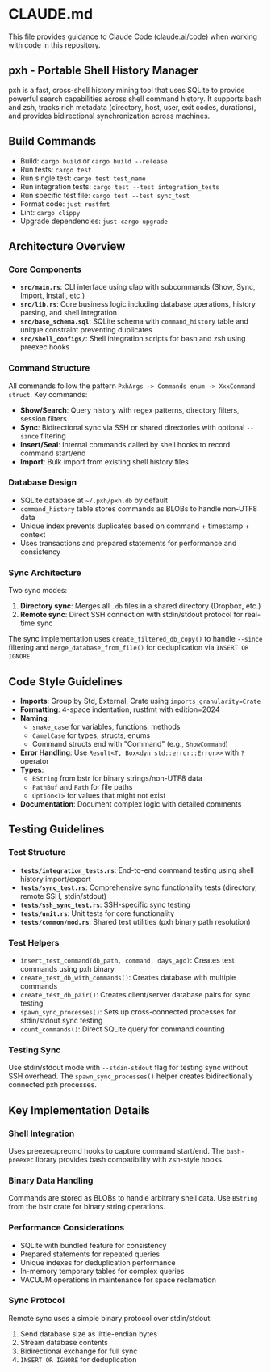 # CLAUDE.md

This file provides guidance to Claude Code (claude.ai/code) when working with code in this repository.

## pxh - Portable Shell History Manager

pxh is a fast, cross-shell history mining tool that uses SQLite to provide powerful search capabilities across shell command history. It supports bash and zsh, tracks rich metadata (directory, host, user, exit codes, durations), and provides bidirectional synchronization across machines.

## Build Commands
- Build: `cargo build` or `cargo build --release`
- Run tests: `cargo test`
- Run single test: `cargo test test_name`
- Run integration tests: `cargo test --test integration_tests`
- Run specific test file: `cargo test --test sync_test`
- Format code: `just rustfmt`
- Lint: `cargo clippy`
- Upgrade dependencies: `just cargo-upgrade`

## Architecture Overview

### Core Components
- **`src/main.rs`**: CLI interface using clap with subcommands (Show, Sync, Import, Install, etc.)
- **`src/lib.rs`**: Core business logic including database operations, history parsing, and shell integration
- **`src/base_schema.sql`**: SQLite schema with `command_history` table and unique constraint preventing duplicates
- **`src/shell_configs/`**: Shell integration scripts for bash and zsh using preexec hooks

### Command Structure
All commands follow the pattern `PxhArgs -> Commands enum -> XxxCommand struct`. Key commands:
- **Show/Search**: Query history with regex patterns, directory filters, session filters
- **Sync**: Bidirectional sync via SSH or shared directories with optional `--since` filtering
- **Insert/Seal**: Internal commands called by shell hooks to record command start/end
- **Import**: Bulk import from existing shell history files

### Database Design
- SQLite database at `~/.pxh/pxh.db` by default
- `command_history` table stores commands as BLOBs to handle non-UTF8 data
- Unique index prevents duplicates based on command + timestamp + context
- Uses transactions and prepared statements for performance and consistency

### Sync Architecture
Two sync modes:
1. **Directory sync**: Merges all `.db` files in a shared directory (Dropbox, etc.)
2. **Remote sync**: Direct SSH connection with stdin/stdout protocol for real-time sync

The sync implementation uses `create_filtered_db_copy()` to handle `--since` filtering and `merge_database_from_file()` for deduplication via `INSERT OR IGNORE`.

## Code Style Guidelines
- **Imports**: Group by Std, External, Crate using `imports_granularity=Crate`
- **Formatting**: 4-space indentation, rustfmt with edition=2024
- **Naming**: 
  - `snake_case` for variables, functions, methods
  - `CamelCase` for types, structs, enums
  - Command structs end with "Command" (e.g., `ShowCommand`)
- **Error Handling**: Use `Result<T, Box<dyn std::error::Error>>` with `?` operator
- **Types**:
  - `BString` from bstr for binary strings/non-UTF8 data
  - `PathBuf` and `Path` for file paths
  - `Option<T>` for values that might not exist
- **Documentation**: Document complex logic with detailed comments

## Testing Guidelines

### Test Structure
- **`tests/integration_tests.rs`**: End-to-end command testing using shell history import/export
- **`tests/sync_test.rs`**: Comprehensive sync functionality tests (directory, remote SSH, stdin/stdout)
- **`tests/ssh_sync_test.rs`**: SSH-specific sync testing
- **`tests/unit.rs`**: Unit tests for core functionality
- **`tests/common/mod.rs`**: Shared test utilities (pxh binary path resolution)

### Test Helpers
- `insert_test_command(db_path, command, days_ago)`: Creates test commands using pxh binary
- `create_test_db_with_commands()`: Creates database with multiple commands
- `create_test_db_pair()`: Creates client/server database pairs for sync testing
- `spawn_sync_processes()`: Sets up cross-connected processes for stdin/stdout sync testing
- `count_commands()`: Direct SQLite query for command counting

### Testing Sync
Use stdin/stdout mode with `--stdin-stdout` flag for testing sync without SSH overhead. The `spawn_sync_processes()` helper creates bidirectionally connected pxh processes.

## Key Implementation Details

### Shell Integration
Uses preexec/precmd hooks to capture command start/end. The `bash-preexec` library provides bash compatibility with zsh-style hooks.

### Binary Data Handling
Commands are stored as BLOBs to handle arbitrary shell data. Use `BString` from the bstr crate for binary string operations.

### Performance Considerations
- SQLite with bundled feature for consistency
- Prepared statements for repeated queries
- Unique indexes for deduplication performance
- In-memory temporary tables for complex queries
- VACUUM operations in maintenance for space reclamation

### Sync Protocol
Remote sync uses a simple binary protocol over stdin/stdout:
1. Send database size as little-endian bytes
2. Stream database contents
3. Bidirectional exchange for full sync
4. `INSERT OR IGNORE` for deduplication